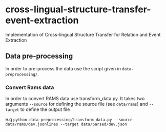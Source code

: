 # cross-lingual-structure-transfer-event-extraction
Implementation of Cross-lingual Structure Transfer for Relation and Event Extraction

## Data pre-processing

In order to pre-process the data use the script given in `data-preprocessing/`.

### Convert Rams data
In order to convert RAMS data use transform_data.py. It takes two arguments `--source` 
for defining the source file (see `data/rams`) and `--target` to define the output file

e.g `python data-preprocessing/transform_data.py --source data/rams/dev.jsonlines --target data/parsed/dev.json`